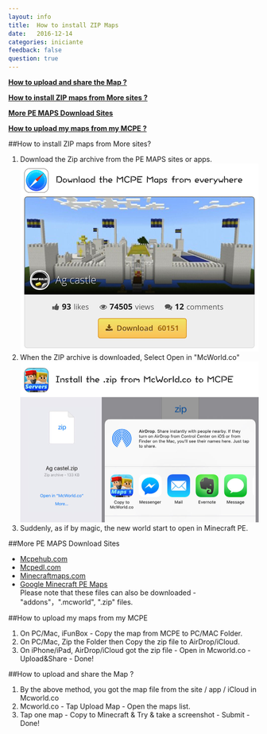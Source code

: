 ```yaml
---
layout: info
title:  How to install ZIP Maps
date:   2016-12-14
categories: iniciante
feedback: false
question: true
---
```

[**How to upload and share the Map ?**](#3)

[**How to install ZIP maps from More sites ?**](#1)

[**More PE MAPS Download Sites**](#2)

[**How to upload my maps from my MCPE ?**](#3)

<span id = "1"></span>
##How to install ZIP maps from More sites?   
1. Download the Zip archive from the PE MAPS sites or apps.   
[![screenshot](/assets/images/zip1.jpg)](http://mcpehub.com/maps?sort=downloads)  
2. When the ZIP archive is downloaded, Select Open in "McWorld.co"    
![screenshot](/assets/images/zip2.jpg)  
3. Suddenly, as if by magic, the new world start to open in Minecraft PE.

<span id = "2"></span>
##More PE MAPS Download Sites  
- [<u>Mcpehub.com</u>](http://mcpehub.com/maps?sort=downloads)  
- [<u>Mcpedl.com</u>](http://mcpedl.com/tag/mcworld/)  
- [<u>Minecraftmaps.com</u>](http://www.minecraftmaps.com/pocket-edition-maps)  
- [<u>Google Minecraft PE Maps</u>](https://www.google.com/webhp?ion=1&espv=2&ie=UTF-8#q=minecraft%20pe%20map)  
Please note that these files can also be downloaded - "addons"，".mcworld", ".zip" files.

<span id = "3"></span>
##How to upload my maps from my MCPE  
1. On PC/Mac, iFunBox - Copy the map from MCPE to PC/MAC Folder.  
2. On PC/Mac, Zip the Folder then Copy the zip file to AirDrop/iCloud.  
3. On iPhone/iPad, AirDrop/iCloud got the zip file - Open in Mcworld.co - Upload&Share - Done!

<span id = "0"></span>
##How to upload and share the Map ?  
1. By the above method, you got the map file from the site / app / iCloud in Mcworld.co  
2. Mcworld.co - Tap Upload Map - Open the maps list.  
3. Tap one map - Copy to Minecraft & Try & take a screenshot - Submit - Done!